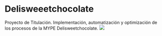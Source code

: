# Delisweeetchocolate
Proyecto de Titulación.
Implementación, automatización y optimización de los procesos de la MYPE Delisweetchocolate.
![](https://cdn.discordapp.com/attachments/604403312829136907/978009134538571786/logo.png)
